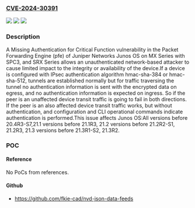 ### [CVE-2024-30391](https://cve.mitre.org/cgi-bin/cvename.cgi?name=CVE-2024-30391)
![](https://img.shields.io/static/v1?label=Product&message=Junos%20OS&color=blue)
![](https://img.shields.io/static/v1?label=Version&message=0%3C%2020.4R3-S7%20&color=brighgreen)
![](https://img.shields.io/static/v1?label=Vulnerability&message=CWE-306%20Missing%20Authentication%20for%20Critical%20Function&color=brighgreen)

### Description

A Missing Authentication for Critical Function vulnerability in the Packet Forwarding Engine (pfe) of Juniper Networks Junos OS on MX Series with SPC3, and SRX Series allows an unauthenticated network-based attacker to cause limited impact to the integrity or availability of the device.If a device is configured with IPsec authentication algorithm hmac-sha-384 or hmac-sha-512, tunnels are established normally but for traffic traversing the tunnel no authentication information is sent with the encrypted data on egress, and no authentication information is expected on ingress. So if the peer is an unaffected device transit traffic is going to fail in both directions. If the peer is an also affected device transit traffic works, but without authentication, and configuration and CLI operational commands indicate authentication is performed.This issue affects Junos OS:All versions before 20.4R3-S7,21.1 versions before 21.1R3, 21.2 versions before 21.2R2-S1, 21.2R3, 21.3 versions before 21.3R1-S2, 21.3R2.

### POC

#### Reference
No PoCs from references.

#### Github
- https://github.com/fkie-cad/nvd-json-data-feeds

